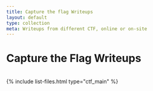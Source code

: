 ```yaml
---
title: Capture the flag Writeups
layout: default
type: collection
meta: Writeups from different CTF, online or on-site
---
```


#  Capture the Flag Writeups
<br>
{% include list-files.html type="ctf_main"  %}





